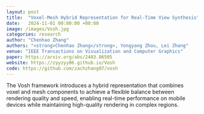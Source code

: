 ```yaml
---
layout: post
title:  "Voxel-Mesh Hybrid Representation for Real-Time View Synthesis"
date:   2024-11-01 00:00:00 +00:00
image: /images/Vosh.jpg
categories: research
author: "Chenhao Zhang"
authors: "<strong>Chenhao Zhang</strong>, Yongyang Zhou, Lei Zhang"
venue: "IEEE Transactions on Visualization and Computer Graphics"
paper: https://arxiv.org/abs/2403.06505
website: https://zyyzyy06.github.io/Vosh
code: https://github.com/zachzhang07/vosh
---
```

The Vosh framework introduces a hybrid representation that combines voxel and mesh components to achieve a flexible balance between rendering quality and speed, enabling real-time performance on mobile devices while maintaining high-quality rendering in complex regions.